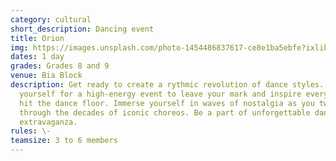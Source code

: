 ```yaml
---
category: cultural
short_description: Dancing event
title: Orion
img: https://images.unsplash.com/photo-1454486837617-ce8e1ba5ebfe?ixlib=rb-4.0.3&ixid=M3wxMjA3fDB8MHxzZWFyY2h8NzB8fGRhbmNlfGVufDB8fDB8fHww&auto=format&fit=crop&w=900&q=60
dates: 1 day
grades: Grades 8 and 9
venue: Bia Block
description: Get ready to create a rythmic revolution of dance styles. Brace
  yourself for a high-energy event to leave your mark and inspire everyone to
  hit the dance floor. Immerse yourself in waves of nostalgia as you twirl
  through the decades of iconic choreos. Be a part of unforgettable dance
  extravaganza.
rules: \-
teamsize: 3 to 6 members
---
```

